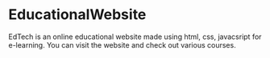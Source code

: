 # EducationalWebsite
EdTech is an online educational website made using html, css, javacsript for e-learning. You can visit the website and check out various courses.
